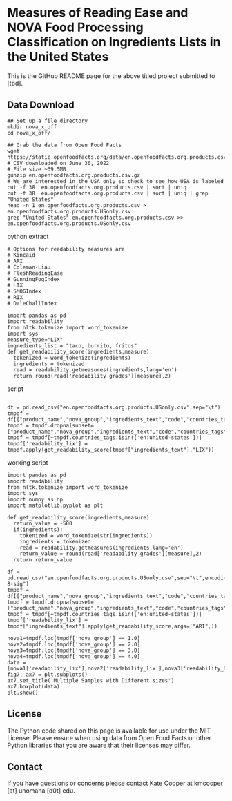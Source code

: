 # Measures of Reading Ease and NOVA Food Processing Classification on Ingredients Lists in the United States 
This is the GitHub README page for the above titled project submitted to [tbd].

## Data Download

```
## Set up a file directory
mkdir nova_x_off
cd nova_x_off/

## Grab the data from Open Food Facts
wget https://static.openfoodfacts.org/data/en.openfoodfacts.org.products.csv.gz
# CSV downloaded on June 30, 2022
# File size ~69.5MB
gunzip en.openfoodfacts.org.products.csv.gz 
# We are interested in the USA only so check to see how USA is labeled
cut -f 38  en.openfoodfacts.org.products.csv | sort | uniq
cut -f 38  en.openfoodfacts.org.products.csv | sort | uniq | grep "United States"
head -n 1 en.openfoodfacts.org.products.csv > en.openfoodfacts.org.products.USonly.csv
grep "United States" en.openfoodfacts.org.products.csv >> en.openfoodfacts.org.products.USonly.csv
```

python extract 
```
# Options for readability measures are
# Kincaid
# ARI
# Coleman-Liau
# FleshReadingEase
# GunningFogIndex
# LIX
# SMOGIndex
# RIX
# DaleChallIndex

import pandas as pd
import readability
from nltk.tokenize import word_tokenize
import sys
measure_type="LIX"
ingredients_list = "taco, burrito, fritos"
def get_readability_score(ingredients,measure):
  tokenized = word_tokenize(ingredients)
  ingredients = tokenized
  read = readability.getmeasures(ingredients,lang='en')
  return round(read['readability grades'][measure],2)
```
script
```

df = pd.read_csv("en.openfoodfacts.org.products.USonly.csv",sep="\t")
tmpdf = df[["product_name","nova_group","ingredients_text","code","countries_tags"]]
tmpdf = tmpdf.dropna(subset=["product_name","nova_group","ingredients_text","code","countries_tags"])
tmpdf = tmpdf[~tmpdf.countries_tags.isin(['en:united-states'])]
tmpdf['readability_lix'] = tmpdf.apply(get_readability_score(tmpdf["ingredients_text"],"LIX"))

```

working script
```
import pandas as pd
import readability
from nltk.tokenize import word_tokenize
import sys
import numpy as np
import matplotlib.pyplot as plt

def get_readability_score(ingredients,measure):
  return_value = -500
  if(ingredients):
    tokenized = word_tokenize(str(ingredients))
    ingredients = tokenized
    read = readability.getmeasures(ingredients,lang='en')
    return_value = round(read['readability grades'][measure],2)
  return return_value

df = pd.read_csv("en.openfoodfacts.org.products.USonly.csv",sep="\t",encoding="utf-8-sig")
tmpdf = df[["product_name","nova_group","ingredients_text","code","countries_tags"]]
tmpdf = tmpdf.dropna(subset=["product_name","nova_group","ingredients_text","code","countries_tags"])
tmpdf = tmpdf[~tmpdf.countries_tags.isin(['en:united-states'])]
tmpdf['readability_lix'] = tmpdf["ingredients_text"].apply(get_readability_score,args=("ARI",))

nova1=tmpdf.loc[tmpdf['nova_group'] == 1.0]
nova2=tmpdf.loc[tmpdf['nova_group'] == 2.0]
nova3=tmpdf.loc[tmpdf['nova_group'] == 3.0]
nova4=tmpdf.loc[tmpdf['nova_group'] == 4.0]
data = [nova1['readability_lix'],nova2['readability_lix'],nova3['readability_lix'],nova4['readability_lix']]
fig7, ax7 = plt.subplots()
ax7.set_title('Multiple Samples with Different sizes')
ax7.boxplot(data)
plt.show()
```

## License
The Python code shared on this page is available for use under the MIT License. 
Please ensure when using data from Open Food Facts or other Python libraries that you are aware that their licenses may differ.

## Contact
If you have questions or concerns please contact Kate Cooper at kmcooper [at] unomaha [d0t] edu.
